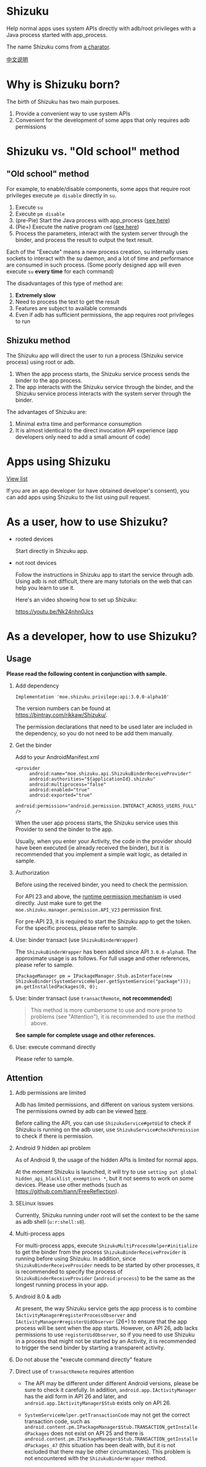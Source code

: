# Shizuku

Help normal apps uses system APIs directly with adb/root privileges with a Java process started with app_process.

The name Shizuku coms from [a charator](https://www.pixiv.net/member_illust.php?mode=medium&illust_id=75586127).

[中文说明](https://github.com/RikkaApps/Shizuku/blob/master/README.zh-CN.md)

# Why is Shizuku born?

The birth of Shizuku has two main purposes.

1. Provide a convenient way to use system APIs
2. Convenient for the development of some apps that only requires adb permissions

# Shizuku vs. "Old school" method

## "Old school" method

For example, to enable/disable components, some apps that require root privileges execute `pm disable` directly in `su`.

1. Execute `su`
2. Execute `pm disable`
3. (pre-Pie) Start the Java process with app_process ([see here](https://android.googlesource.com/platform/frameworks/base/+/oreo-release/cmds/pm/pm))
4. (Pie+) Execute the native program `cmd` ([see here](https://android.googlesource.com/platform/frameworks/native/+/pie-release/cmds/cmd/))
5. Process the parameters, interact with the system server through the binder, and process the result to output the text result.

Each of the "Execute" means a new process creation, su internally uses sockets to interact with the su daemon, and a lot of time and performance are consumed in such process. (Some poorly designed app will even execute `su` **every time** for each command)

The disadvantages of this type of method are:

1. **Extremely slow**
2. Need to process the text to get the result
3. Features are subject to available commands
4. Even if adb has sufficient permissions, the app requires root privileges to run

## Shizuku method

The Shizuku app will direct the user to run a process (Shizuku service process) using root or adb.

1. When the app process starts, the Shizuku service process sends the binder to the app process.
2. The app interacts with the Shizuku service through the binder, and the Shizuku service process interacts with the system server through the binder.

The advantages of Shizuku are:

1. Minimal extra time and performance consumption
2. It is almost identical to the direct invocation API experience (app developers only need to add a small amount of code)

# Apps using Shizuku

[View list](https://github.com/RikkaApps/Shizuku/blob/master/APPS.md)

If you are an app developer (or have obtained developer's consent), you can add apps using Shizuku to the list using pull request.

# As a user, how to use Shizuku?

* rooted devices

  Start directly in Shizuku app.

* not root devices

  Follow the instructions in Shizuku app to start the service through adb. Using adb is not difficult, there are many tutorials on the web that can help you learn to use it.

  Here's an video showing how to set up Shizuku:

  <https://youtu.be/Nk24nhn0Jcs>

# As a developer, how to use Shizuku?

## Usage

**Please read the following content in conjunction with sample.**

1. Add dependency

   ```
   Implementation 'moe.shizuku.privilege:api:3.0.0-alpha10'
   ```

   The version numbers can be found at https://bintray.com/rikkaw/Shizuku/.

   The permission declarations that need to be used later are included in the dependency, so you do not need to be add them manually.
   
2. Get the binder

   Add to your AndroidManifest.xml

   ```
   <provider
        android:name="moe.shizuku.api.ShizukuBinderReceiveProvider"
        android:authorities="${applicationId}.shizuku"
        android:multiprocess="false"
        android:enabled="true"
        android:exported="true"
        android:permission="android.permission.INTERACT_ACROSS_USERS_FULL" />
   ```

   When the user app process starts, the Shizuku service uses this Provider to send the binder to the app.

   Usually, when you enter your Activity, the code in the provider should have been executed (ie already received the binder), but it is recommended that you implement a simple wait logic, as detailed in sample.

3. Authorization

   Before using the received binder, you need to check the permission.

   For API 23 and above, the [runtime permission mechanism](https://developer.android.com/distribute/best-practices/develop/runtime-permissions) is used directly. Just make sure to get the `moe.shizuku.manager.permission.API_V23` permission first.

   For pre-API 23, it is required to start the Shizuku app to get the token. For the specific process, please refer to sample.

4. Use: binder transact (use `ShizukuBinderWrapper`)

   The `ShizukuBinderWrapper` has been added since API `3.0.0-alpha8`. The approximate usage is as follows. For full usage and other references, please refer to sample.

   ```
   IPackageManager pm = IPackageManager.Stub.asInterface(new ShizukuBinder(SystemServiceHelper.getSystemService("package")));
   pm.getInstalledPackages(0, 0);
   ```

5. Use: binder transact (use `transactRemote`, **not recommended**)

   > This method is more cumbersome to use and more prone to problems (see  "Attention"), it is recommended to use the method above.

   **See sample for complete usage and other references.**

6. Use: execute command directly
   
   Please refer to sample.

## Attention

1. Adb permissions are limited

   Adb has limited permissions, and different on various system versions. The permissions owned by adb can be viewed [here](https://github.com/aosp-mirror/platform_frameworks_base/blob/master/packages/Shell/AndroidManifest.xml).
   
   Before calling the API, you can use `ShizukuService#getUid` to check if Shizuku is running on the adb user, use `ShizukuService#checkPermission` to check if there is permission.

2. Android 9 hidden api problem

   As of Android 9, the usage of the hidden APIs is limited for normal apps.

   At the moment Shizuku is launched, it will try to use `setting put global hidden_api_blacklist_exemptions *`, but it not seems to work on some devices. Please use other methods (such as <https://github.com/tiann/FreeReflection>).

3. SELinux issues

   Currently, Shizuku running under root will set the context to be the same as adb shell (`u:r:shell:s0`).

4. Multi-process apps

   For multi-process apps, execute `ShizukuMultiProcessHelper#initialize` to get the binder from the process `ShizukuBinderReceiveProvider` is running before using Shizuku. In addition, since `ShizukuBinderReceiveProvider` needs to be started by other processes, it is recommended to specify the process of `ShizukuBinderReceiveProvider` (`android:process`) to be the same as the longest running process in your app.

5. Android 8.0 & adb

   At present, the way Shizuku service gets the app process is to combine `IActivityManager#registerProcessObserver` and `IActivityManager#registerUidObserver` (26+) to ensure that the app process will be sent when the app starts. However, on API 26, adb lacks permissions to use `registerUidObserver`, so if you need to use Shizuku in a process that might not be started by an Activity, it is recommended to trigger the send binder by starting a transparent activity.
   
6. Do not abuse the "execute command directly" feature

7. Direct use of `transactRemote` requires attention

   * The API may be different under different Android versions, please be sure to check it carefully. In addition, `android.app.IActivityManager` has the aidl form in API 26 and later, and `android.app.IActivityManager$Stub` exists only on API 26.

   * `SystemServiceHelper.getTransactionCode` may not get the correct transaction code, such as `android.content.pm.IPackageManager$Stub.TRANSACTION_getInstalledPackages` does not exist on API 25 and there is `android.content.pm.IPackageManager$Stub.TRANSACTION_getInstalledPackages_47` (this situation has been dealt with, but it is not excluded that there may be other circumstances). This problem is not encountered with the `ShizukuBinderWrapper` method.